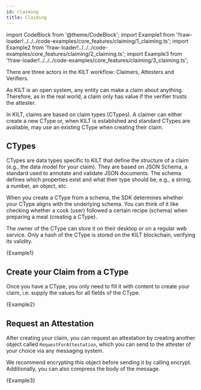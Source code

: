 ```yaml
---
id: claiming
title: Claiming
---
```

import CodeBlock from '@theme/CodeBlock';
import Example1 from '!!raw-loader!../../../code-examples/core_features/claiming/1_claiming.ts';
import Example2 from '!!raw-loader!../../../code-examples/core_features/claiming/2_claiming.ts';
import Example3 from '!!raw-loader!../../../code-examples/core_features/claiming/3_claiming.ts';

There are three actors in the KILT workflow: Claimers, Attesters and Verifiers.

As KILT is an open system, any entity can make a claim about anything. Therefore, as in the real world, a claim only has value if the verifier trusts the attester.

In KILT, claims are based on claim types (CTypes). A claimer can either create a new CType or, when KILT is established and standard CTypes are available, may use an existing CType when creating their claim.

## CTypes

CTypes are data types specific to KILT that define the structure of a claim (e.g., the data model for your claim). They are based on JSON Schema, a standard used to annotate and validate JSON documents. The schema defines which properties exist and what their type should be, e.g., a string, a number, an object, etc.

When you create a CType from a schema, the SDK determines whether your CType aligns with the underlying schema. You can think of it like checking whether a cook (user) followed a certain recipe (schema) when preparing a meal (creating a CType).

The owner of the CType can store it on their desktop or on a regular web service. Only a hash of the CType is stored on the KILT blockchain, verifying its validity.

<CodeBlock className="language-js">
  {Example1}
</CodeBlock>

## Create your Claim from a CType

Once you have a CType, you only need to fill it with content to create your claim, i.e. supply the values for all fields of the CType.

<CodeBlock className="language-js">
  {Example2}
</CodeBlock>

## Request an Attestation

After creating your claim, you can request an attestation by creating another object called `RequestForAttestation`, which you can send to the attester of your choice via any messaging system.

We recommend encrypting this object before sending it by calling encrypt. Additionally, you can also compress the body of the message.

<CodeBlock className="language-js">
  {Example3}
</CodeBlock>
